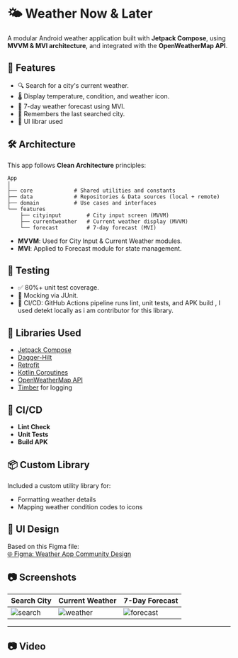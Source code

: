 # 🌤 Weather Now & Later

A modular Android weather application built with **Jetpack Compose**, using **MVVM & MVI architecture**, and integrated with the **OpenWeatherMap API**.

## 📱 Features

- 🔍 Search for a city's current weather.
- 🌡 Display temperature, condition, and weather icon.
- 📅 7-day weather forecast using MVI.
- 💾 Remembers the last searched city.
- 📱 UI librar used

## 🛠 Architecture

This app follows **Clean Architecture** principles:

```
App
│
├── core             # Shared utilities and constants
├── data             # Repositories & Data sources (local + remote)
├── domain           # Use cases and interfaces
└── features
    ├── cityinput        # City input screen (MVVM)
    ├── currentweather   # Current weather display (MVVM)
    └── forecast         # 7-day forecast (MVI)
```

- **MVVM**: Used for City Input & Current Weather modules.
- **MVI**: Applied to Forecast module for state management.

## 🧪 Testing

- ✅ 80%+ unit test coverage.
- 🔧 Mocking via JUnit.
- 🔁 CI/CD: GitHub Actions pipeline runs lint, unit tests, and APK build , I used detekt locally as i am contributor for this library.

## 🧩 Libraries Used

- [Jetpack Compose](https://developer.android.com/jetpack/compose)
- [Dagger-Hilt](https://dagger.dev/hilt/)
- [Retrofit](https://square.github.io/retrofit/)
- [Kotlin Coroutines](https://kotlinlang.org/docs/coroutines-overview.html)
- [OpenWeatherMap API](https://openweathermap.org/api)
- [Timber](https://github.com/JakeWharton/timber) for logging


## 🧪 CI/CD

- **Lint Check**
- **Unit Tests**
- **Build APK**



## 📦 Custom Library

Included a custom utility library for:
- Formatting weather details
- Mapping weather condition codes to icons



## 🎨 UI Design

Based on this Figma file:  
[🌐 Figma: Weather App Community Design](https://www.figma.com/design/AMErddgDk19EIdum0xUtDz/Weather-app--Community-?node-id=0-1&p=f&t=5HePRWgWJHkKvIDA-0)

## 📷 Screenshots

| Search City | Current Weather | 7-Day Forecast |
|-------------|------------------|----------------|
| ![search](screenshots/search.png) | ![weather](screenshots/weather.png) | ![forecast](screenshots/forecast.png) |



---

## 📷 Video

